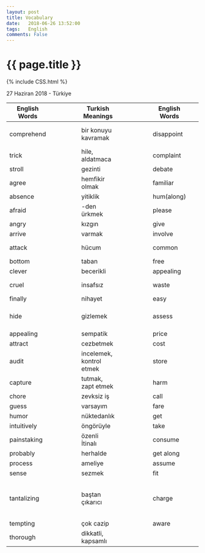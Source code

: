 ```yaml
---
layout: post
title: Vocabulary
date:   2018-06-26 13:52:00
tags:   English
comments: False
---
```


{{ page.title }}
================
{% include CSS.html %}

<p class="meta">27 Haziran 2018 - Türkiye</p>


| English Words |   |   |  |   | Turkish Meanings          |   |  |  |  |  | English Words |   |   |  |   | Turkish Meanings                                  |
|---------------|---|---|--|---|---------------------------|---|--|--|--|--|---------------|---|---|--|---|---------------------------------------------------|
| comprehend    |   |   |  |   | bir konuyu kavramak       |   |  |  |  |  | disappoint    |   |   |  |   | hayal kırıklığı yaşatmak                          |
| trick         |   |   |  |   | hile, aldatmaca           |   |  |  |  |  | complaint     |   |   |  |   | yakınma                                           |
| stroll        |   |   |  |   | gezinti                   |   |  |  |  |  | debate        |   |   |  |   | münazara                                          |
| agree         |   |   |  |   | hemfikir olmak            |   |  |  |  |  | familiar      |   |   |  |   | alışıldık                                         |
| absence       |   |   |  |   | yitiklik                  |   |  |  |  |  | hum(along)    |   |   |  |   | mırıldanmak                                       |
| afraid        |   |   |  |   | -den ürkmek               |   |  |  |  |  | please        |   |   |  |   | hoşnut etmek                                      |
| angry         |   |   |  |   | kızgın                    |   |  |  |  |  | give          |   |   |  |   | bahşetmek                                         |
| arrive        |   |   |  |   | varmak                    |   |  |  |  |  | involve       |   |   |  |   | yol açmak                                         |
| attack        |   |   |  |   | hücum                     |   |  |  |  |  | common        |   |   |  |   | müşterek umumi	                              |
| bottom        |   |   |  |   | taban                     |   |  |  |  |  | free          |   |   |  |   | muaf                                              |
| clever        |   |   |  |   | becerikli                 |   |  |  |  |  | appealing     |   |   |  |   | sempatik                                          |
| cruel         |   |   |  |   | insafsız                  |   |  |  |  |  | waste         |   |   |  |   | heba etmek, atık                                  |
| finally       |   |   |  |   | nihayet                   |   |  |  |  |  | easy          |   |   |  |   | doğal                                             |
| hide          |   |   |  |   | gizlemek                  |   |  |  |  |  | assess        |   |   |  |   | kıymet takdir etmek                               |
| appealing     |   |   |  |   | sempatik                  |   |  |  |  |  | price         |   |   |  |   | bedel, eder                                       |
| attract       |   |   |  |   | cezbetmek                 |   |  |  |  |  | cost          |   |   |  |   | mal olmak                                         |
| audit         |   |   |  |   | incelemek, kontrol etmek  |   |  |  |  |  | store         |   |   |  |   | saklama                                           |
| capture       |   |   |  |   | tutmak, zapt etmek        |   |  |  |  |  | harm          |   |   |  |   | zararı dokunmak                                   |
| chore         |   |   |  |   | zevksiz iş                |   |  |  |  |  | call          |   |   |  |   | haykırmak                                         |
| guess         |   |   |  |   | varsayım                  |   |  |  |  |  | fare          |   |   |  |   | tarife                                            | 
| humor         |   |   |  |   | nüktedanlık               |   |  |  |  |  | get           |   |   |  |   | çekip almak                                       | 
| intuitively   |   |   |  |   | öngörüyle                 |   |  |  |  |  | take          |   |   |  |   | eline almak                                       | 
| painstaking   |   |   |  |   | özenli İtinalı            |   |  |  |  |  | consume       |   |   |  |   | yiyip bitirmek                                    | 
| probably      |   |   |  |   | herhalde                  |   |  |  |  |  | get along     |   |   |  |   | uyuşmak                                           | 
| process       |   |   |  |   | ameliye                   |   |  |  |  |  | assume        |   |   |  |   | yakıştırmak                                       | 
| sense         |   |   |  |   | sezmek                    |   |  |  |  |  | fit           |   |   |  |   | çelişmemek                                        | 
| tantalizing   |   |   |  |   | baştan çıkarıcı           |   |  |  |  |  | charge        |   |   |  |   | geçirmek (bir masrafı birinin hesabına) bilinçli  | 
| tempting      |   |   |  |   | çok cazip                 |   |  |  |  |  | aware         |   |   |  |   |                                                   | 
| thorough      |   |   |  |   | dikkatli, kapsamlı        |   |  |  |  |  |               |   |   |  |   |                                                   | 


~~~
~~~

